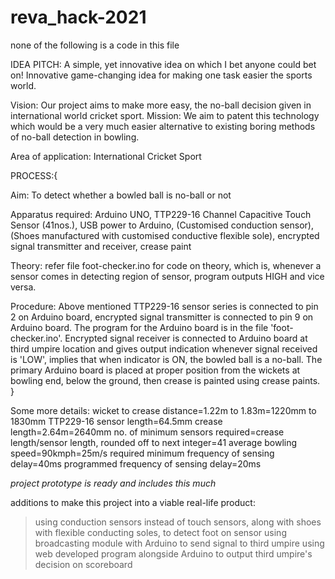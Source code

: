 # reva_hack-2021
none of the following is a code in this file

IDEA PITCH:
A simple, yet innovative idea on which I bet anyone could bet on!
Innovative game-changing idea for making one task easier the sports world.

Vision: Our project aims to make more easy, the no-ball decision given in international world cricket sport.
Mission: We aim to patent this technology which would be a very much easier alternative to existing boring methods of no-ball detection in bowling.

Area of application: International Cricket Sport

PROCESS:{

Aim: To detect whether a bowled ball is no-ball or not

Apparatus required: Arduino UNO, TTP229-16 Channel Capacitive Touch Sensor (41nos.), USB power to Arduino, (Customised conduction sensor), (Shoes manufactured with customised conductive flexible sole), encrypted signal transmitter and receiver, crease paint

Theory: refer file foot-checker.ino for code on theory, which is, whenever a sensor comes in detecting region of sensor, program outputs HIGH and vice versa.

Procedure: Above mentioned TTP229-16 sensor series is connected to pin 2 on Arduino board, encrypted signal transmitter is connected to pin 9 on Arduino board. The program for the Arduino board is in the file 'foot-checker.ino'. Encrypted signal receiver is connected to Arduino board at third umpire location and gives output indication whenever signal received is 'LOW', implies that when indicator is ON, the bowled ball is a no-ball. The primary Arduino board is placed at proper position from the wickets at bowling end, below the ground, then crease is painted using crease paints.
}

Some more details:
wicket to crease distance=1.22m to 1.83m=1220mm to 1830mm
TTP229-16 sensor length=64.5mm
crease length=2.64m=2640mm
no. of minimum sensors required=crease length/sensor length, rounded off to next integer=41
average bowling speed=90kmph=25m/s
required minimum frequency of sensing delay=40ms
programmed frequency of sensing delay=20ms

*project prototype is ready and includes this much*

additions to make this project into a viable real-life product:
>using conduction sensors instead of touch sensors,
>along with shoes with flexible conducting soles, to detect foot on sensor
>using broadcasting module with Arduino to send signal to third umpire
>using web developed program alongside Arduino to output third umpire's decision on scoreboard
